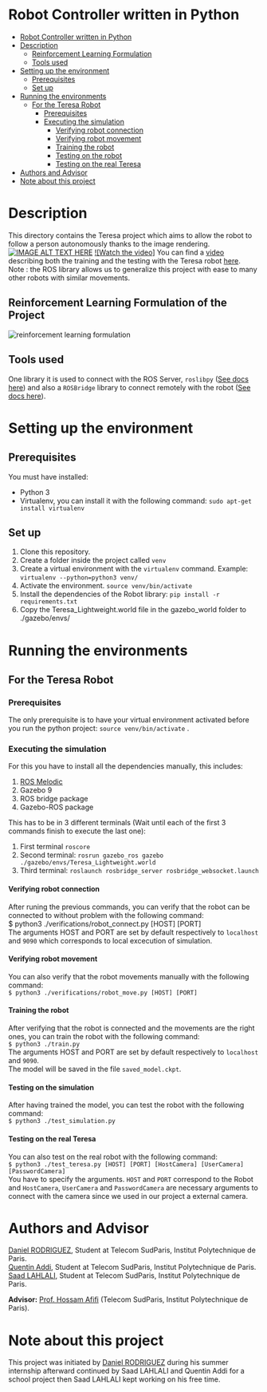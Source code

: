 # Robot Controller written in Python
- [Robot Controller written in Python](#robot-controller-written-in-python)
- [Description](#description)
  - [Reinforcement Learning Formulation](#reinforcement-learning-formulation)
  - [Tools used](#tools-used)
- [Setting up the environment](#setting-up-the-environment)
  - [Prerequisites](#prerequisites)
  - [Set up](#set-up)
- [Running the environments](#running-the-environments)
  - [For the Teresa Robot](#for-the-teresa-robot)
    - [Prerequisites](#prerequisites-1)
    - [Executing the simulation ](#executing-the-simulation)
      - [Verifying robot connection](#verifying-robot-connection)
      - [Verifying robot movement](#verifying-robot-movement)
      - [Training the robot ](#training-the-robot)
      - [Testing on the robot ](#testing-on-the-robot)
      - [Testing on the real Teresa ](#testing-on-the-real-teresa)
- [Authors and Advisor](#authors-and-advisor)
- [Note about this project](#note-about-this-project)

# Description
This directory contains the Teresa project which aims to allow the robot to follow a person autonomously thanks to the image rendering.<br /> 
[![IMAGE ALT TEXT HERE](https://yt-embed.herokuapp.com/embed?v=Qo_Pitp4Zk8&ab_channel=SaadLahlali)](https://www.youtube.com/watch?v=Qo_Pitp4Zk8&ab_channel=SaadLahlali)
[![Watch the video]](https://www.youtube.com/watch?v=Qo_Pitp4Zk8&ab_channel=SaadLahlali)
You can find a [video](https://www.youtube.com/watch?v=Qo_Pitp4Zk8&ab_channel=SaadLahlali) describing both the training and the testing with the Teresa robot [here](https://www.youtube.com/watch?v=Qo_Pitp4Zk8&ab_channel=SaadLahlali).<br />
Note : the ROS library allows us to generalize this project with ease to many other robots with similar movements.

## Reinforcement Learning Formulation of the Project
 ![reinforcement learning formulation](https://github.com/saad2050lahlali/Teresa_Robot/blob/master/images/rl_map.png)

## Tools used
One library it is used to connect with the ROS Server, ```roslibpy``` ([See docs here](https://roslibpy.readthedocs.io/en/latest/reference/index.html)) and also a ```ROSBridge``` library to connect remotely with the robot ([See docs here](http://wiki.ros.org/rosbridge_suite#:~:text=At%20its%20core%2C%20rosbridge%20is,Author%3A%20Maintained%20by%20Jonathan%20Mace)).

# Setting up the environment
## Prerequisites
You must have installed:
- Python 3
- Virtualenv, you can install it with the following command: ```sudo apt-get install virtualenv```

## Set up
1) Clone this repository.
2) Create a folder inside the project called ```venv```
3) Create a virtual environment with the ```virtualenv``` command. Example: ```virtualenv --python=python3 venv/```
4) Activate the environment. ```source venv/bin/activate```
5) Install the dependencies of the Robot library: ```pip install -r requirements.txt```
6) Copy the Teresa_Lightweight.world file in the gazebo_world folder to ./gazebo/envs/

# Running the environments
## For the Teresa Robot
### Prerequisites
The only prerequisite is to have your virtual environment activated before you run the python project: ```source venv/bin/activate``` .

### Executing the simulation 
For this you have to install all the dependencies manually, this includes:
1) [ROS Melodic](http://wiki.ros.org/melodic/Installation/Ubuntu)
2) Gazebo 9
3) ROS bridge package
4) Gazebo-ROS package 
<p>

This has to be in 3 different terminals (Wait until each of the first 3 commands finish to execute the last one):
1) First terminal ```roscore```
2) Second terminal: ```rosrun gazebo_ros gazebo ./gazebo/envs/Teresa_Lightweight.world```
3) Third terminal: ```roslaunch rosbridge_server rosbridge_websocket.launch```

#### Verifying robot connection
After runing the previous commands, you can verify that the robot can be connected to without problem with the following command:<br />
$ python3 ./verifications/robot_connect.py [HOST] [PORT]<br />
The arguments HOST and PORT are set by default respectively to ```localhost``` and ```9090``` which corresponds to local excecution of simulation.

#### Verifying robot movement
You can also verify that the robot movements manually with the following command:<br />
```$ python3 ./verifications/robot_move.py [HOST] [PORT]```

#### Training the robot 
After verifying that the robot is connected and the movements are the right ones, you can train the robot with the following command:  
```$ python3 ./train.py```<br />
The arguments HOST and PORT are set by default respectively to ```localhost``` and ```9090```.<br />
The model will be saved in the file ```saved_model.ckpt```. 

#### Testing on the simulation
After having trained the model, you can test the robot with the following command:<br />
```$ python3 ./test_simulation.py```

#### Testing on the real Teresa
You can also test on the real robot with the following command:<br />
```$ python3 ./test_teresa.py [HOST] [PORT] [HostCamera] [UserCamera] [PasswordCamera]```<br />
You have to specify the arguments. ```HOST``` and ```PORT``` correspond to the Robot and ```HostCamera```, ```UserCamera``` and ```PasswordCamera``` are necessary arguments to connect with the camera since we used in our project a external camera.


# Authors and Advisor
[Daniel RODRIGUEZ](https://danielrs975.github.io), Student at Telecom SudParis, Institut Polytechnique de Paris.<br />
[Quentin Addi](https://www.linkedin.com/in/quentin-addi-12482b194/), Student at Telecom SudParis, Institut Polytechnique de Paris.<br />
[Saad LAHLALI](https://www.linkedin.com/in/saad-lahlali/), Student at Telecom SudParis, Institut Polytechnique de Paris.<br />

**Advisor:** [Prof. Hossam Afifi](http://www-public.int-evry.fr/~afifi/cvusnew.html) (Telecom SudParis, Institut Polytechnique de Paris).

# Note about this project
This project was initiated by [Daniel RODRIGUEZ](https://github.com/danielrs975/robot_controller) during his summer internship afterward continued by Saad LAHLALI and Quentin Addi for a school project then Saad LAHLALI kept working on his free time.
